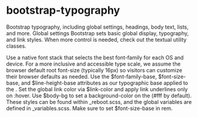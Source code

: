 # bootstrap-typography
Bootstrap typography, including global settings, headings, body text, lists, and more.
Global settings
Bootstrap sets basic global display, typography, and link styles. When more control is needed, check out the textual utility classes.

Use a native font stack that selects the best font-family for each OS and device.
For a more inclusive and accessible type scale, we assume the browser default root font-size (typically 16px) so visitors can customize their browser defaults as needed.
Use the $font-family-base, $font-size-base, and $line-height-base attributes as our typographic base applied to the <body>.
Set the global link color via $link-color and apply link underlines only on :hover.
Use $body-bg to set a background-color on the <body> (#fff by default).
These styles can be found within _reboot.scss, and the global variables are defined in _variables.scss. Make sure to set $font-size-base in rem.
